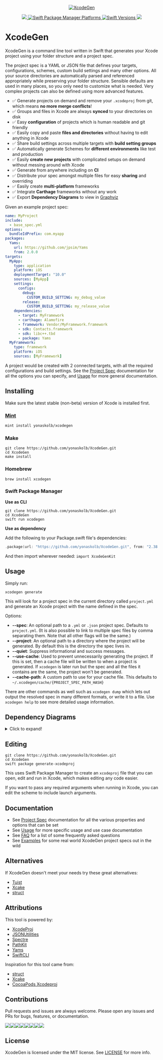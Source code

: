 <p align="center">
<a href="https://github.com/yonaskolb/XcodeGen">
<img src="Assets/Logo_animated.gif" alt="XcodeGen" />
</a>
</p>
<p align="center">
  <a href="https://github.com/yonaskolb/XcodeGen/releases">
    <img src="https://img.shields.io/github/release/yonaskolb/xcodegen.svg"/>
  </a>
  <a href="https://swiftpackageindex.com/yonaskolb/XcodeGen">
    <img src="https://img.shields.io/endpoint?url=https%3A%2F%2Fswiftpackageindex.com%2Fapi%2Fpackages%2Fyonaskolb%2FXcodeGen%2Fbadge%3Ftype%3Dplatforms" alt="Swift Package Manager Platforms" />
  </a>
  <a href="https://swiftpackageindex.com/yonaskolb/XcodeGen">
    <img src="https://img.shields.io/endpoint?url=https%3A%2F%2Fswiftpackageindex.com%2Fapi%2Fpackages%2Fyonaskolb%2FXcodeGen%2Fbadge%3Ftype%3Dswift-versions" alt="Swift Versions" />
  </a>
  <a href="https://github.com/yonaskolb/XcodeGen/blob/master/LICENSE">
    <img src="https://img.shields.io/github/license/yonaskolb/XcodeGen.svg"/>
  </a>
</p>

# XcodeGen

XcodeGen is a command line tool written in Swift that generates your Xcode project using your folder structure and a project spec.

The project spec is a YAML or JSON file that defines your targets, configurations, schemes, custom build settings and many other options. All your source directories are automatically parsed and referenced appropriately while preserving your folder structure. Sensible defaults are used in many places, so you only need to customize what is needed. Very complex projects can also be defined using more advanced features.

- ✅ Generate projects on demand and remove your `.xcodeproj` from git, which means **no more merge conflicts**!
- ✅ Groups and files in Xcode are always **synced** to your directories on disk
- ✅ Easy **configuration** of projects which is human readable and git friendly
- ✅ Easily copy and paste **files and directories** without having to edit anything in Xcode
- ✅ Share build settings across multiple targets with **build setting groups**
- ✅ Automatically generate Schemes for **different environments** like test and production
- ✅ Easily **create new projects** with complicated setups on demand without messing around with Xcode
- ✅ Generate from anywhere including on **CI**
- ✅ Distribute your spec amongst multiple files for easy **sharing** and overriding
- ✅ Easily create **multi-platform** frameworks
- ✅ Integrate **Carthage** frameworks without any work
- ✅ Export **Dependency Diagrams** to view in [Graphviz](https://www.graphviz.org)

Given an example project spec:

```yaml
name: MyProject
include:
  - base_spec.yml
options:
  bundleIdPrefix: com.myapp
packages:
  Yams:
    url: https://github.com/jpsim/Yams
    from: 2.0.0
targets:
  MyApp:
    type: application
    platform: iOS
    deploymentTarget: "10.0"
    sources: [MyApp]
    settings:
      configs:
        debug:
          CUSTOM_BUILD_SETTING: my_debug_value
        release:
          CUSTOM_BUILD_SETTING: my_release_value
    dependencies:
      - target: MyFramework
      - carthage: Alamofire
      - framework: Vendor/MyFramework.framework
      - sdk: Contacts.framework
      - sdk: libc++.tbd
      - package: Yams
  MyFramework:
    type: framework
    platform: iOS
    sources: [MyFramework]
```
A project would be created with 2 connected targets, with all the required configurations and build settings. See the [Project Spec](Docs/ProjectSpec.md) documentation for all the options you can specify, and [Usage](Docs/Usage.md) for more general documentation.

## Installing

Make sure the latest stable (non-beta) version of Xcode is installed first.

### [Mint](https://github.com/yonaskolb/mint)
```sh
mint install yonaskolb/xcodegen
```

### Make

```shell
git clone https://github.com/yonaskolb/XcodeGen.git
cd XcodeGen
make install
```

### Homebrew

```shell
brew install xcodegen
```

### Swift Package Manager

**Use as CLI**

```shell
git clone https://github.com/yonaskolb/XcodeGen.git
cd XcodeGen
swift run xcodegen
```

**Use as dependency**

Add the following to your Package.swift file's dependencies:

```swift
.package(url: "https://github.com/yonaskolb/XcodeGen.git", from: "2.38.0"),
```

And then import wherever needed: `import XcodeGenKit`

## Usage

Simply run:

```shell
xcodegen generate
```

This will look for a project spec in the current directory called `project.yml` and generate an Xcode project with the name defined in the spec.

Options:

- **--spec**: An optional path to a `.yml` or `.json` project spec. Defaults to `project.yml`. (It is also possible to link to multiple spec files by comma separating them. Note that all other flags will be the same.)
- **--project**: An optional path to a directory where the project will be generated. By default this is the directory the spec lives in.
- **--quiet**: Suppress informational and success messages.
- **--use-cache**: Used to prevent unnecessarily generating the project. If this is set, then a cache file will be written to when a project is generated. If `xcodegen` is later run but the spec and all the files it contains are the same, the project won't be generated.
- **--cache-path**: A custom path to use for your cache file. This defaults to `~/.xcodegen/cache/{PROJECT_SPEC_PATH_HASH}`

There are other commands as well such as `xcodegen dump` which lets out output the resolved spec in many different formats, or write it to a file. Use `xcodegen help` to see more detailed usage information.

## Dependency Diagrams
<details>
  <summary>Click to expand!</summary>

#### How to export dependency diagrams:

To stdout:

```
xcodegen dump --type graphviz
```

To a file:

```
xcodegen dump --type graphviz --file Graph.viz
```

During implementation, `graphviz` formatting was validated using [GraphvizOnline](https://dreampuf.github.io/GraphvizOnline/), [WebGraphviz](http://www.webgraphviz.com), and [Graphviz on MacOS](https://graphviz.org).
</details>

## Editing
```shell
git clone https://github.com/yonaskolb/XcodeGen.git
cd XcodeGen
swift package generate-xcodeproj
```
This uses Swift Package Manager to create an `xcodeproj` file that you can open, edit and run in Xcode, which makes editing any code easier.

If you want to pass any required arguments when running in Xcode, you can edit the scheme to include launch arguments.

## Documentation
- See [Project Spec](Docs/ProjectSpec.md) documentation for all the various properties and options that can be set
- See [Usage](Docs/Usage.md) for more specific usage and use case documentation
- See [FAQ](Docs/FAQ.md) for a list of some frequently asked questions
- See [Examples](Docs/Examples.md) for some real world XcodeGen project specs out in the wild

## Alternatives
If XcodeGen doesn't meet your needs try these great alternatives:
- [Tuist](https://github.com/tuist/tuist)
- [Xcake](https://github.com/igor-makarov/xcake)
- [struct](https://github.com/workshop/struct)

## Attributions
This tool is powered by:

- [XcodeProj](https://github.com/tuist/XcodeProj)
- [JSONUtilities](https://github.com/yonaskolb/JSONUtilities)
- [Spectre](https://github.com/kylef/Spectre)
- [PathKit](https://github.com/kylef/PathKit)
- [Yams](https://github.com/jpsim/Yams)
- [SwiftCLI](https://github.com/jakeheis/SwiftCLI)

Inspiration for this tool came from:

- [struct](https://github.com/workshop/struct)
- [Xcake](https://github.com/igor-makarov/xcake)
- [CocoaPods Xcodeproj](https://github.com/CocoaPods/Xcodeproj)

## Contributions
Pull requests and issues are always welcome. Please open any issues and PRs for bugs, features, or documentation.

[![](https://sourcerer.io/fame/yonaskolb/yonaskolb/XcodeGen/images/0)](https://sourcerer.io/fame/yonaskolb/yonaskolb/XcodeGen/links/0)[![](https://sourcerer.io/fame/yonaskolb/yonaskolb/XcodeGen/images/1)](https://sourcerer.io/fame/yonaskolb/yonaskolb/XcodeGen/links/1)[![](https://sourcerer.io/fame/yonaskolb/yonaskolb/XcodeGen/images/2)](https://sourcerer.io/fame/yonaskolb/yonaskolb/XcodeGen/links/2)[![](https://sourcerer.io/fame/yonaskolb/yonaskolb/XcodeGen/images/3)](https://sourcerer.io/fame/yonaskolb/yonaskolb/XcodeGen/links/3)[![](https://sourcerer.io/fame/yonaskolb/yonaskolb/XcodeGen/images/4)](https://sourcerer.io/fame/yonaskolb/yonaskolb/XcodeGen/links/4)[![](https://sourcerer.io/fame/yonaskolb/yonaskolb/XcodeGen/images/5)](https://sourcerer.io/fame/yonaskolb/yonaskolb/XcodeGen/links/5)[![](https://sourcerer.io/fame/yonaskolb/yonaskolb/XcodeGen/images/6)](https://sourcerer.io/fame/yonaskolb/yonaskolb/XcodeGen/links/6)[![](https://sourcerer.io/fame/yonaskolb/yonaskolb/XcodeGen/images/7)](https://sourcerer.io/fame/yonaskolb/yonaskolb/XcodeGen/links/7)

## License

XcodeGen is licensed under the MIT license. See [LICENSE](LICENSE) for more info.
